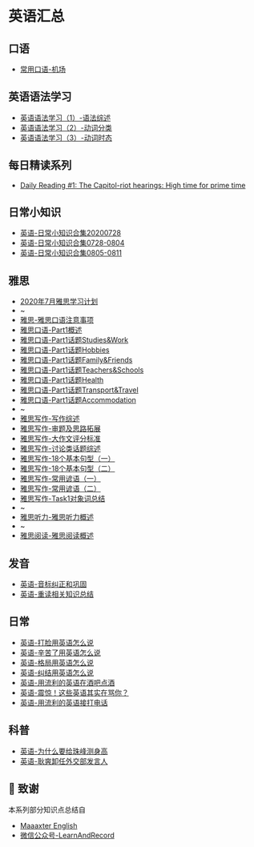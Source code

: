 # 英语汇总
## 口语
* [常用口语-机场](./2023/2023-07/2023-07-06/%E5%B8%B8%E7%94%A8%E5%8F%A3%E8%AF%AD-%E6%9C%BA%E5%9C%BA.md)

## 英语语法学习
* [英语语法学习（1）-语法综述](./2022/2022-09/2022-09-11/英语语法学习（1）-语法综述.md)
* [英语语法学习（2）-动词分类](./2022/2022-09/2022-09-17/英语语法学习（2）-动词分类.md)
* [英语语法学习（3）-动词时态](./2022/2022-10/2022-10-05/英语语法学习（3）-动词时态.md)

## 每日精读系列
* [Daily Reading #1: The Capitol-riot hearings: High time for prime time](./2022/2022-06/2022-06-19/daily-reading.md)

## 日常小知识
* [英语-日常小知识合集20200728](./2020/2020-07/2020-07-28/英语-小知识点分享.md)
* [英语-日常小知识合集0728-0804](./2020/2020-08/2020-08-04/英语-小知识点分享.md)
* [英语-日常小知识合集0805-0811](./2020/2020-08/2020-08-11/英语-小知识点分享.md)

## 雅思
* [2020年7月雅思学习计划](./2020/2020-07/2020年7月雅思学习计划.md)
* ~
* [雅思-雅思口语注意事项](./2020/2020-08/2020-08-29/雅思-雅思口语注意事项.md)
* [雅思口语-Part1概述](./2020/2020-06/2020-06-22/雅思-口语Part1概述.md)
* [雅思口语-Part1话题Studies&Work](./2020/2020-06/2020-06-23/雅思口语-Part1话题Studies_Work.md)
* [雅思口语-Part1话题Hobbies](./2020/2020-06/2020-06-25/雅思口语-Part1话题Hobbies.md)
* [雅思口语-Part1话题Family&Friends](./2020/2020-06/2020-06-26/雅思口语-Part1话题Family_Friends.md)
* [雅思口语-Part1话题Teachers&Schools](./2020/2020-06/2020-06-26/雅思口语-Part1话题Teachers_Schools.md)
* [雅思口语-Part1话题Health](./2020/2020-07/2020-07-03/雅思口语-Part1话题Health.md)
* [雅思口语-Part1话题Transport&Travel](./2020/2020-07/2020-07-04/雅思口语-Part1话题Transport&Travel.md)
* [雅思口语-Part1话题Accommodation](./2020/2020-07/2020-07-08/雅思口语-Part1话题Accommodation.md)
* ~
* [雅思写作-写作综述](./2020/2020-06/2020-06-21/雅思-写作综述.md)
* [雅思写作-审题及思路拓展](./2020/2020-06/2020-06-27/雅思写作-审题及思路拓展.md)
* [雅思写作-大作文评分标准](./2020/2020-06/2020-06-29/雅思写作-大作文评分标准.md)
* [雅思写作-讨论类话题综述](./2020/2020-07/2020-07-10/雅思写作-讨论类话题综述.md)
* [雅思写作-18个基本句型（一）](./2020/2020-07/2020-07-14/雅思写作-18个基本句型（一）.md)
* [雅思写作-18个基本句型（二）](./2020/2020-07/2020-07-15/雅思写作-18个基本句型（二）.md)
* [雅思写作-常用谚语（一）](./2020/2020-07/2020-07-16/雅思写作-常用谚语（一）.md)
* [雅思写作-常用谚语（二）](./2020/2020-07/2020-07-17/雅思写作-常用谚语（二）.md)
* [雅思写作-Task1对象词总结](./2020/2020-08/2020-08-20/雅思写作-Task1对象词总结.md)
* ~
* [雅思听力-雅思听力概述](./2020/2020-07/2020-07-01/雅思-雅思听力概述.md)
* ~
* [雅思阅读-雅思阅读概述](./2020/2020-07/2020-07-02/雅思-雅思阅读概述.md)

## 发音
* [英语-音标纠正和巩固](./2020/2020-07/2020-07-05/英语-音标纠正和巩固.md)
* [英语-重读相关知识总结](./2020/2020-07/2020-07-06/英语-重读相关知识总结.md)

## 日常
* [英语-打脸用英语怎么说](./2020/2020-05/2020-05-26/英语-打脸用英语怎么说.md)
* [英语-辛苦了用英语怎么说](./2020/2020-05/2020-05-27/英语-辛苦了英语怎么说.md)
* [英语-格局用英语怎么说](./2020/2020-05/2020-05-30/英语-格局用英语怎么说.md)
* [英语-纠结用英语怎么说](./2020/2020-05/2020-05-31/英语-纠结用英语怎么说.md)
* [英语-用流利的英语在酒吧点酒](./2020/2020-05/2020-05-28/英语-用流利的英语在酒吧点酒.md)
* [英语-震惊！这些英语其实在骂你？](./2020/2020-06/2020-06-02/英语-震惊！这些英语其实在骂你？.md)
* [英语-用流利的英语接打电话](./2020/2020-06/2020-06-03/英语-用流利的英语接打电话.md)

## 科普
* [英语-为什么要给珠峰测身高](./2020/2020-05/2020-05-29/英语-为什么要给珠峰测身高.md)
* [英语-耿爽卸任外交部发言人](./2020/2020-06/2020-06-05/英语-耿爽卸任外交部发言人.md)


## 🙏 致谢
本系列部分知识点总结自
* [Maaaxter English](https://www.youtube.com/channel/UCO8GewbsHFFmJn4kLLq1WXQ)
* [微信公众号-LearnAndRecord](https://mp.weixin.qq.com/s/N7L5tUm_lGvZbgaOOWZuvQ)
